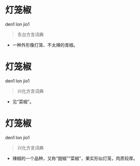 # 灯笼椒
den1 lon jio1
> 东台方言词典
- 一种外形像灯笼、不太辣的青椒。

# 灯笼椒
den1 lon jio1
> 兴化方言词典
- 见“菜椒”。

# 灯笼椒
den1 lon jio1
> 兴化方言词典
- 辣椒的一个品种，又称“甜椒”“菜椒”，果实形似灯笼，肉质较厚。
